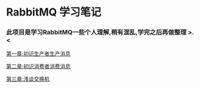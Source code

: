 # RabbitMQ 学习笔记
### 此项目是学习RabbitMQ一些个人理解,稍有混乱,学完之后再做整理 >.<
<a href="https://github.com/vitalists/rabbit/blob/master/src/main/java/com/example/rabbit/chapter1/note/chapter1.md" title="标题">第一章:初识生产者生产消息</a>

<a href="https://github.com/vitalists/rabbit/blob/master/src/main/java/com/example/rabbit/chapter2/note/chapter2.md" title="标题">第二章:初识消费者消费消息</a>
   
<a href="https://github.com/vitalists/rabbit/blob/master/src/main/java/com/example/rabbit/chapter3/note/chapter3.md">第三章:浅谈交换机</a>
